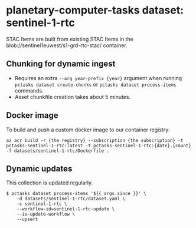 # planetary-computer-tasks dataset: sentinel-1-rtc

STAC Items are built from existing STAC Items in the blob://sentinel1euwest/s1-grd-rtc-stac/ container.

## Chunking for dynamic ingest

- Requires an extra `--arg year-prefix {year}` argument when running `pctasks dataset create-chunks` or `pctasks dataset process-items` commands.
- Asset chunkfile creation takes about 5 minutes.

## Docker image

To build and push a custom docker image to our container registry:

```shell
az acr build -r {the registry} --subscription {the subscription} -t pctasks-sentinel-1-rtc:latest -t pctasks-sentinel-1-rtc:{date}.{count} -f datasets/sentinel-1-rtc/Dockerfile .
```

## Dynamic updates

This collection is updated regularly.

```console
$ pctasks dataset process-items '${{ args.since }}' \
    -d datasets/sentinel-1-rtc/dataset.yaml \
    -c sentinel-1-rtc \
    --workflow-id=sentinel-1-rtc-update \
    --is-update-workflow \
    --upsert
```